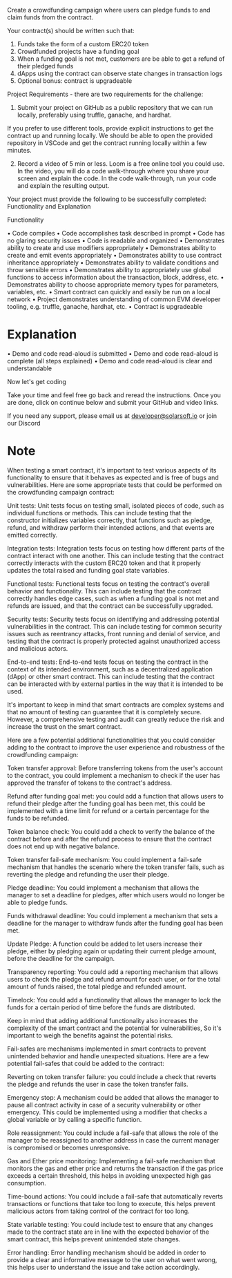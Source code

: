 Create a crowdfunding campaign where users can pledge funds to and claim funds from the contract.

Your contract(s) should be written such that:

1. Funds take the form of a custom ERC20 token
2. Crowdfunded projects have a funding goal
3. When a funding goal is not met, customers are be able to get a refund of their pledged funds
4. dApps using the contract can observe state changes in transaction logs
5. Optional bonus: contract is upgradeable

Project Requirements - there are two requirements for the challenge:

1. Submit your project on GitHub as a public repository that we can run locally, preferably using truffle, ganache, and hardhat.

If you prefer to use different tools, provide explicit instructions to get the contract up and running locally. We should be able to open the provided repository in VSCode and get the contract running locally within a few minutes.

2. Record a video of 5 min or less. Loom is a free online tool you could use. In the video, you will do a code walk-through where you share your screen and explain the code. In the code walk-through, run your code and explain the resulting output.

Your project must provide the following to be successfully completed:
Functionality and Explanation

Functionality

• Code compiles
• Code accomplishes task described in prompt
• Code has no glaring security issues
• Code is readable and organized
• Demonstrates ability to create and use modifiers appropriately
• Demonstrates ability to create and emit events appropriately
• Demonstrates ability to use contract inheritance appropriately
• Demonstrates ability to validate conditions and throw sensible errors
• Demonstrates ability to appropriately use global functions to access
information about the transaction, block, address, etc.
• Demonstrates ability to choose appropriate memory types for
parameters, variables, etc.
• Smart contract can quickly and easily be run on a local network
• Project demonstrates understanding of common EVM developer
tooling, e.g. truffle, ganache, hardhat, etc.
• Contract is upgradeable


# Explanation

• Demo and code read-aloud is submitted
• Demo and code read-aloud is complete (all steps explained)
• Demo and code read-aloud is clear and understandable


Now let's get coding

Take your time and feel free go back and reread the instructions. Once you are done, click on continue below and submit your GitHub and video links.

If you need any support, please email us at developer@solarsoft.io or join our Discord


# Note
When testing a smart contract, it's important to test various aspects of its functionality to ensure that it behaves as expected and is free of bugs and vulnerabilities. Here are some appropriate tests that could be performed on the crowdfunding campaign contract:

Unit tests: Unit tests focus on testing small, isolated pieces of code, such as individual functions or methods. This can include testing that the constructor initializes variables correctly, that functions such as pledge, refund, and withdraw perform their intended actions, and that events are emitted correctly.

Integration tests: Integration tests focus on testing how different parts of the contract interact with one another. This can include testing that the contract correctly interacts with the custom ERC20 token and that it properly updates the total raised and funding goal state variables.

Functional tests: Functional tests focus on testing the contract's overall behavior and functionality. This can include testing that the contract correctly handles edge cases, such as when a funding goal is not met and refunds are issued, and that the contract can be successfully upgraded.

Security tests: Security tests focus on identifying and addressing potential vulnerabilities in the contract. This can include testing for common security issues such as reentrancy attacks, front running and denial of service, and testing that the contract is properly protected against unauthorized access and malicious actors.

End-to-end tests: End-to-end tests focus on testing the contract in the context of its intended environment, such as a decentralized application (dApp) or other smart contract. This can include testing that the contract can be interacted with by external parties in the way that it is intended to be used.

It's important to keep in mind that smart contracts are complex systems and that no amount of testing can guarantee that it is completely secure. However, a comprehensive testing and audit can greatly reduce the risk and increase the trust on the smart contract.




Here are a few potential additional functionalities that you could consider adding to the contract to improve the user experience and robustness of the crowdfunding campaign:

Token transfer approval: Before transferring tokens from the user's account to the contract, you could implement a mechanism to check if the user has approved the transfer of tokens to the contract's address.

Refund after funding goal met: you could add a function that allows users to refund their pledge after the funding goal has been met, this could be implemented with a time limit for refund or a certain percentage for the funds to be refunded.

Token balance check: You could add a check to verify the balance of the contract before and after the refund process to ensure that the contract does not end up with negative balance.

Token transfer fail-safe mechanism: You could implement a fail-safe mechanism that handles the scenario where the token transfer fails, such as reverting the pledge and refunding the user their pledge.

Pledge deadline: You could implement a mechanism that allows the manager to set a deadline for pledges, after which users would no longer be able to pledge funds.

Funds withdrawal deadline: You could implement a mechanism that sets a deadline for the manager to withdraw funds after the funding goal has been met.

Update Pledge: A function could be added to let users increase their pledge, either by pledging again or updating their current pledge amount, before the deadline for the campaign.

Transparency reporting: You could add a reporting mechanism that allows users to check the pledge and refund amount for each user, or for the total amount of funds raised, the total pledge and refunded amount.

Timelock: You could add a functionality that allows the manager to lock the funds for a certain period of time before the funds are distributed.

Keep in mind that adding additional functionality also increases the complexity of the smart contract and the potential for vulnerabilities, So it's important to weigh the benefits against the potential risks.


Fail-safes are mechanisms implemented in smart contracts to prevent unintended behavior and handle unexpected situations. Here are a few potential fail-safes that could be added to the contract:

Reverting on token transfer failure: you could include a check that reverts the pledge and refunds the user in case the token transfer fails.

Emergency stop: A mechanism could be added that allows the manager to pause all contract activity in case of a security vulnerability or other emergency. This could be implemented using a modifier that checks a global variable or by calling a specific function.

Role reassignment: You could include a fail-safe that allows the role of the manager to be reassigned to another address in case the current manager is compromised or becomes unresponsive.

Gas and Ether price monitoring: Implementing a fail-safe mechanism that monitors the gas and ether price and returns the transaction if the gas price exceeds a certain threshold, this helps in avoiding unexpected high gas consumption.

Time-bound actions: You could include a fail-safe that automatically reverts transactions or functions that take too long to execute, this helps prevent malicious actors from taking control of the contract for too long.

State variable testing: You could include test to ensure that any changes made to the contract state are in line with the expected behavior of the smart contract, this helps prevent unintended state changes.

Error handling: Error handling mechanism should be added in order to provide a clear and informative message to the user on what went wrong, this helps user to understand the issue and take action accordingly.
